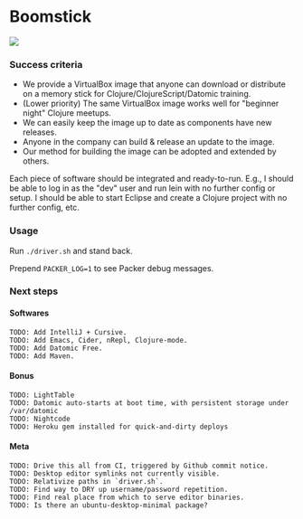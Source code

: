Boomstick
=========
![](https://photos-2.dropbox.com/t/0/AADpT867qBxuto9mjAheUF257NjKeuEm1IDHUpHzg3wpnw/12/40660795/png/1024x768/3/1390600800/0/2/Screenshot%202014-01-24%2015.42.31.png/GahQ7eLcm56bK89JIJINX1rTSdJlHHzoyumVrsCNJFw)
### Success criteria

* We provide a VirtualBox image that anyone can download or
distribute on a memory stick for Clojure/ClojureScript/Datomic
training.
* (Lower priority) The same VirtualBox image works well for "beginner
night" Clojure meetups.
* We can easily keep the image up to date as components have new releases.
* Anyone in the company can build & release an update to the image.
* Our method for building the image can be adopted and extended by others.

Each piece of software should be integrated and ready-to-run. E.g., I should be able
to log in as the "dev" user and run lein with no further config or
setup. I should be able to start Eclipse and create a Clojure project
with no further config, etc.


### Usage

Run `./driver.sh` and stand back. 

Prepend `PACKER_LOG=1` to see Packer debug messages.


### Next steps

#### Softwares
    TODO: Add IntelliJ + Cursive.
    TODO: Add Emacs, Cider, nRepl, Clojure-mode.
    TODO: Add Datomic Free.
    TODO: Add Maven.

#### Bonus
    TODO: LightTable
    TODO: Datomic auto-starts at boot time, with persistent storage under /var/datomic
    TODO: Nightcode
    TODO: Heroku gem installed for quick-and-dirty deploys

#### Meta
    TODO: Drive this all from CI, triggered by Github commit notice.
    TODO: Desktop editor symlinks not currently visible.
    TODO: Relativize paths in `driver.sh`.
    TODO: Find way to DRY up username/password repetition.
    TODO: Find real place from which to serve editor binaries.
    TODO: Is there an ubuntu-desktop-minimal package?

